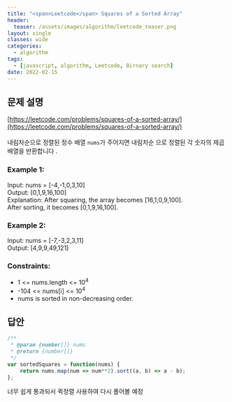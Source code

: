 ```yaml
---
title: "<span>Leetcode</span> Squares of a Sorted Array"
header:
  teaser: /assets/images/algorithm/leetcode_teaser.png
layout: single
classes: wide
categories:
  - algorithm
tags:
  - [javascript, algorithm, Leetcode, Birnary search]
date: 2022-02-15
---
```


## 문제 설명
[https://leetcode.com/problems/squares-of-a-sorted-array/](https://leetcode.com/problems/squares-of-a-sorted-array/)  
<br>
내림차순으로 정렬된 정수 배열 `nums`가 주어지면 내림차순 으로 정렬된 각 숫자의 제곱 배열을 반환합니다 .

### Example 1:
Input: nums = [-4,-1,0,3,10]  
Output: [0,1,9,16,100]  
Explanation: After squaring, the array becomes [16,1,0,9,100].  
After sorting, it becomes [0,1,9,16,100].

### Example 2:
Input: nums = [-7,-3,2,3,11]  
Output: [4,9,9,49,121]
 
### Constraints:
- 1 <= nums.length <= 10<sup>4</sup>
- -104 <= nums[i] <= 10<sup>4</sup>
- nums is sorted in non-decreasing order.

## 답안
```javascript
/**
 * @param {number[]} nums
 * @return {number[]}
 */
var sortedSquares = function(nums) {
    return nums.map(num => num**2).sort((a, b) => a - b);
};
```
너무 쉽게 통과되서 퀵정렬 사용하여 다시 풀어볼 예정